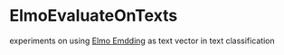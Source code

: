 # ElmoEvaluateOnTexts

experiments on using <a href="https://github.com/HIT-SCIR/ELMoForManyLangs">Elmo Emdding</a> as text vector in text classification 

